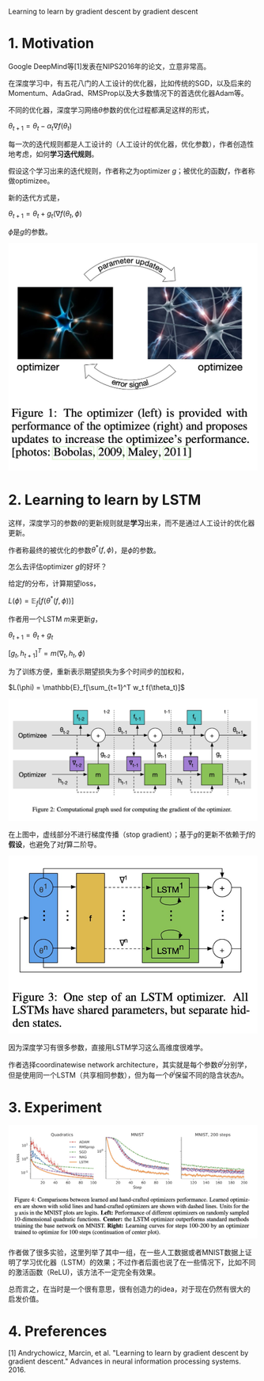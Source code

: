 Learning to learn by gradient descent by gradient descent

# 1. Motivation

Google DeepMind等[1]发表在NIPS2016年的论文，立意非常高。

在深度学习中，有五花八门的人工设计的优化器，比如传统的SGD，以及后来的Momentum、AdaGrad、RMSProp以及大多数情况下的首选优化器Adam等。

不同的优化器，深度学习网络$\theta$参数的优化过程都满足这样的形式，

$\theta_{t+1} = \theta_t - \alpha_t \nabla f(\theta_t)$

每一次的迭代规则都是人工设计的（人工设计的优化器，优化参数），作者创造性地考虑，如何**学习迭代规则**。

假设这个学习出来的迭代规则，作者称之为optimizer $g$；被优化的函数$f$，作者称做optimizee。

新的迭代方式是，

$\theta_{t+1} = \theta_t + g_t(\nabla f(\theta_t, \phi)$

$\phi$是$g$的参数。

<img src='images/learning_to_learn_overview.jpg'>


# 2. Learning to learn by LSTM

这样，深度学习的参数$\theta$的更新规则就是**学习**出来，而不是通过人工设计的优化器更新。

作者称最终的被优化的参数$\theta^*(f, \phi)$，是$\phi$的参数。

怎么去评估optimizer $g$的好坏？

给定$f$的分布，计算期望loss，

$L(\phi) = \mathbb{E}_f[f(\theta^* (f, \phi))]$

作者用一个LSTM $m$来更新$g$，

$\theta_{t+1} = \theta_t + g_t$

$[g_t, h_{t+1}]^T = m(\nabla_t, h_t, \phi)$

为了训练方便，重新表示期望损失为多个时间步的加权和，

$L(\phi) = \mathbb{E}_f[\sum_{t=1}^T w_t f(\theta_t)]$

<img src='images/learning_to_learn_computation_graph.jpg'>

在上图中，虚线部分不进行梯度传播（stop gradient）；基于$g$的更新不依赖于$f$的**假设**，也避免了对$f$算二阶导。

<img src='images/learning_to_learn_lstm.jpg'>

因为深度学习有很多参数，直接用LSTM学习这么高维度很难学。

作者选择coordinatewise network architecture，其实就是每个参数$\theta^i$分别学，但是使用同一个LSTM（共享相同参数），但为每一个$\theta^i$保留不同的隐含状态$h$。

# 3. Experiment

<img src='images/learning_to_learn_result.jpg'>

作者做了很多实验，这里列举了其中一组，在一些人工数据或者MNIST数据上证明了学习优化器（LSTM）的效果；不过作者后面也说了在一些情况下，比如不同的激活函数（ReLU)，该方法不一定完全有效果。

总而言之，在当时是一个很有意思，很有创造力的idea，对于现在仍然有很大的启发价值。

# 4. Preferences

[1] Andrychowicz, Marcin, et al. "Learning to learn by gradient descent by gradient descent." Advances in neural information processing systems. 2016.
